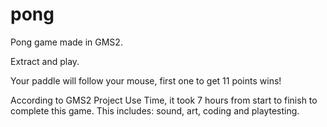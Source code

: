# pong
Pong game made in GMS2.

Extract and play.

Your paddle will follow your mouse, first one to get 11 points wins!

According to GMS2 Project Use Time, it took 7 hours from start to finish to complete this game.
This includes: sound, art, coding and playtesting.

